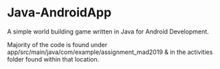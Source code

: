 # Java-AndroidApp
A simple world building game written in Java for Android Development.

Majority of the code is found under app/src/main/java/com/example/assignment_mad2019 & in the activities folder found within that location.
